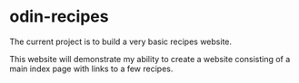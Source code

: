 # odin-recipes

The current project is to build a very basic recipes website.

This website will demonstrate my ability to create a website consisting of a main index page with links to a few recipes.
